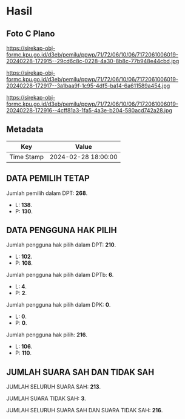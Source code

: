 # Hasil

## Foto C Plano

https://sirekap-obj-formc.kpu.go.id/d3eb/pemilu/ppwp/71/72/06/10/06/7172061006019-20240228-172915--29cd6c8c-0228-4a30-8b8c-77b948e44cbd.jpg

https://sirekap-obj-formc.kpu.go.id/d3eb/pemilu/ppwp/71/72/06/10/06/7172061006019-20240228-172917--3a1baa9f-1c95-4df5-ba14-6a611589a454.jpg

https://sirekap-obj-formc.kpu.go.id/d3eb/pemilu/ppwp/71/72/06/10/06/7172061006019-20240228-172916--4cff81a3-1fa5-4a3e-b204-580acd742a28.jpg


## Metadata

| Key        | Value               |
| ---------- | ------------------- |
| Time Stamp | 2024-02-28 18:00:00 |


## DATA PEMILIH TETAP

Jumlah pemilih dalam DPT: **268**.
 * L: **138**.
 * P: **130**.

## DATA PENGGUNA HAK PILIH

Jumlah pengguna hak pilih dalam DPT: **210**.
 * L: **102**.
 * P: **108**.

Jumlah pengguna hak pilih dalam DPTb: **6**.
 * L: **4**.
 * P: **2**.

Jumlah pengguna hak pilih dalam DPK: **0**.
 * L: **0**.
 * P: **0**.

Jumlah pengguna hak pilih: **216**.
 * L: **106**.
 * P: **110**.

## JUMLAH SUARA SAH DAN TIDAK SAH

JUMLAH SELURUH SUARA SAH: **213**.

JUMLAH SUARA TIDAK SAH: **3**.

JUMLAH SELURUH SUARA SAH DAN SUARA TIDAK SAH: **216**.


